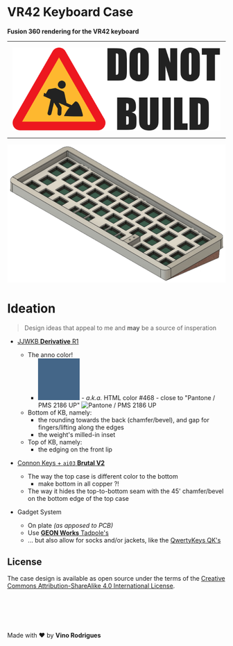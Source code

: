 # VR42 Keyboard Case

**Fusion 360 rendering for the VR42 keyboard**

---

<p align="center"><img alt="Do not build" src="docs/donotbuild.min.svg" width=480></p>

---

![](docs/vr42-draft-render.png)

# Ideation

> Design ideas that appeal to me and __may__ be a source of insperation

- [JJWKB **Derivative** R1](https://jjwkb.com/pages/derivative-r1)
  - The anno color!
    - <img src="docs/assets/img/color-468.svg" width="96" height="96" alt="#468"> - *a.k.a.* HTML color #468 - close to "Pantone / PMS 2186 UP" <img src="https://encycolorpedia.com/486785.svg" width="96" height="96" alt="Pantone / PMS 2186 UP">
  - Bottom of KB, namely:
    - the rounding towards the back (chamfer/bevel), and gap for fingers/lifting along the edges
    - the weight's milled-in inset
  - Top of KB, namely:
    - the edging on the front lip

- [Connon Keys + `ai03` **Brutal V2**](https://cannonkeys.com/products/brutal-v2-1800-keyboard)
  - The way the top case is different color to the bottom
    - make bottom in all copper ?!
  - The way it hides the top-to-bottom seam with the 45' chamfer/bevel on the bottom edge of the top case

- Gadget System
  - On plate *(as apposed to PCB)*
  - Use [**GEON Works** Tadpole's](https://geon.works/products/tadpole)
  - ... but also allow for socks and/or jackets, like the [QwertyKeys QK's](https://www.qwertykeys.com/products/qk65-parts-1?variant=42933732212979)


## License

The case design is available as open source under the terms of the [Creative Commons Attribution-ShareAlike 4.0 International License](http://opensource.org/licenses/MIT).


&nbsp;<br>&nbsp;
---
Made with &#9829; by **Vino Rodrigues**

